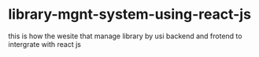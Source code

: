 # library-mgnt-system-using-react-js
this is how the wesite that manage library by usi backend and frotend to intergrate with react js
